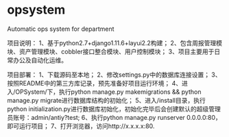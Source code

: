 # opsystem
Automatic ops system for department

项目说明：
  1、基于python2.7+django1.11.6+layui2.2构建；
  2、包含周报管理模块、资产管理模块、cobbler接口整合模块、用户控制模块；
  3、项目主要用于日常办公及自动化运维。
  
 项目部署：
  1、下载源码至本地；
  2、修改settings.py中的数据库连接设置；
  3、按照README中的第三方库记录，预先准备好项目运行环境；
  4、进入/OPSystem/下，执行python manage.py makemigrations && python manage.py migrate进行数据库结构的初始化；
  5、进入/install目录，执行python initialization.py进行数据库初始化，初始化完毕后会创建默认的超级管理员账号：admin/antiy?test;
  6、执行python manage.py runserver 0.0.0.0:80，即可运行项目；
  7、打开浏览器，访问http://x.x.x.x:80.
